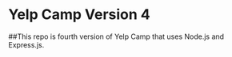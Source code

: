 # Yelp Camp Version 4

##This repo is fourth version of Yelp Camp that uses Node.js and Express.js.
